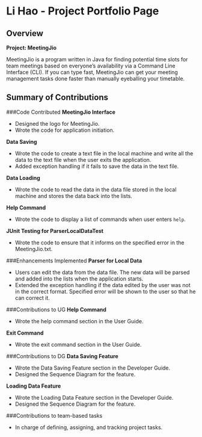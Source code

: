 # Li Hao - Project Portfolio Page

## Overview
**Project: MeetingJio**

MeetingJio is a program written in Java for finding potential time slots for team meetings
based on everyone’s availability via a Command Line Interface (CLI). If you can type fast,
MeetingJio can get your meeting management tasks done faster than manually eyeballing your timetable.

## Summary of Contributions
###Code Contributed
**MeetingJio Interface**
- Designed the logo for MeetingJio.
- Wrote the code for application initiation.

**Data Saving**
- Wrote the code to create a text file in the local machine and write all the data to the text file
when the user exits the application.
- Added exception handling if it fails to save the data in the text file.

**Data Loading**
- Wrote the code to read the data in the data file stored in the local machine and stores the data
back into the lists.

**Help Command**
- Wrote the code to display a list of commands when user enters `help`.

**JUnit Testing for ParserLocalDataTest**
- Wrote the code to ensure that it informs on the specified error in the MeetingJio.txt.

###Enhancements Implemented
**Parser for Local Data**
- Users can edit the data from the data file. The new data will be parsed and added into the lists
when the application starts.
- Extended the exception handling if the data edited by the user was not in the correct format.
Specified error will be shown to the user so that he can correct it.

###Contributions to UG
**Help Command**
- Wrote the help command section in the User Guide.

**Exit Command**
- Wrote the exit command section in the User Guide.

###Contributions to DG
**Data Saving Feature**
- Wrote the Data Saving Feature section in the Developer Guide.
- Designed the Sequence Diagram for the feature.

**Loading Data Feature**
- Wrote the Loading Data Feature section in the Developer Guide.
- Designed the Sequence Diagram for the feature.

###Contributions to team-based tasks
- In charge of defining, assigning, and tracking project tasks.

